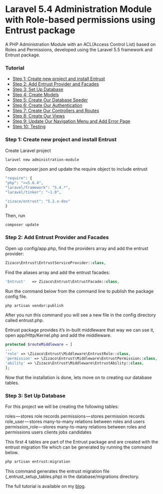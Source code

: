# Laravel 5.4 Administration Module with Role-based permissions using Entrust package

A PHP Administration Module with an ACL(Access Control List) based on Roles and Permissions, developed using the Laravel 5.5 framework and Entrust package.


### Tutorial

<ul>
<li><a href="#step1">Step 1: Create new project and install Entrust</a></li>
<li><a href="#step2">Step 2: Add Entrust Provider and Facades</a></li>
<li><a href="#step3">Step 3: Set Up Database</a></li>
<li><a href="#step4">Step 4: Create Models</a></li>
<li><a href="#step5">Step 5: Create Our Database Seeder</a></li>
<li><a href="#step6">Step 6: Create Our Authentication</a></li>
<li><a href="#step7">Step 7: Create Our Controllers and Routes</a></li>
<li><a href="#step8">Step 8: Create Our Views</a></li>
<li><a href="#step9">Step 9: Update Our Navigation Menu and Add Error Page</a></li>
<li><a href="#step10">Step 10: Testing</a></li>
</ul>

<a name="step1"></a>
### Step 1: Create new project and install Entrust

Create Laravel project
```bash
laravel new administration-module
```
Open composer.json and update the require object to include entrust

```php
"require": {
"php": ">=5.6.4",
"laravel/framework": "5.4.*",
"laravel/tinker": "~1.0",

"zizaco/entrust": "5.2.x-dev"
}
```
Then, run 
```bash
composer update 
```

<a name="step2"></a>
### Step 2: Add Entrust Provider and Facades

Open up config/app.php, find the providers array and add the entrust provider:

```php
Zizaco\Entrust\EntrustServiceProvider::class,

```
Find the aliases array and add the entrust facades:

```php
'Entrust'   => Zizaco\Entrust\EntrustFacade::class,

```
Run the command below from the command line to publish the package config file.

```bash
php artisan vendor:publish
```

After you run this command you will see a new file in the config directory called entrust.php.

Entrust package provides it’s in-built middleware that way we can use it, open app/Http/Kernel.php and add the middleware.

```php
protected $routeMiddleware = [
...
'role' => \Zizaco\Entrust\Middleware\EntrustRole::class,
'permission' => \Zizaco\Entrust\Middleware\EntrustPermission::class,
'ability' => \Zizaco\Entrust\Middleware\EntrustAbility::class,
];
```

Now that the installation is done, lets move on to creating our database tables.

<a name="step3"></a>
### Step 3: Set Up Database

For this project we will be creating the following tables:

roles — stores role records
permissions — stores permission records
role_user — stores many-to-many relations between roles and users
permission_role — stores many-to-many relations between roles and permissions
users
clients
jobs
candidates

This first 4 tables are part of the Entrust package and are created with the entrust migration file which can be generated by running the command below.

```bash
php artisan entrust:migration

```
This command generates the entrust migration file (<timestamp>_entrust_setup_tables.php) in the database/migrations directory. 

The full tutorial is available on my  <a href="https://medium.com/@mosesesan/tutorial-6-how-to-build-a-laravel-5-4-4ba44f26b853" target="_blank">blog</a>.
